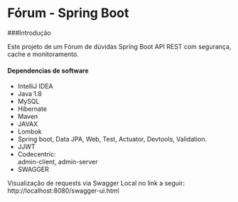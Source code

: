# Fórum - Spring Boot

###Introdução

Este projeto de um Fórum de dúvidas Spring Boot API REST com segurança, cache e monitoramento.

#### Dependencias de software

- IntelliJ IDEA
- Java 1.8
- MySQL
- Hibernate
- Maven
- JAVAX
- Lombok
- Spring boot, 
	Data JPA, 
	Web, 
	Test, 
	Actuator,
	Devtools, 
	Validation.
- JJWT
- Codecentric:  
    admin-client, 
    admin-server
 - SWAGGER
    
 Visualização de requests via Swagger Local no link a seguir: http://localhost:8080/swagger-ui.html	
